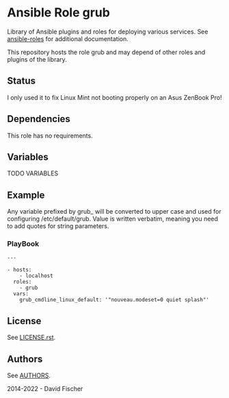 # Ansible Role grub

Library of Ansible plugins and roles for deploying various services.
See [ansible-roles](https://github.com/davidfischer-ch/ansible-roles) for additional documentation.

This repository hosts the role grub and may depend of other roles and plugins of the library.

## Status

I only used it to fix Linux Mint not booting properly on an Asus ZenBook Pro!

## Dependencies

This role has no requirements.

## Variables

TODO VARIABLES

## Example

Any variable prefixed by grub_ will be converted to upper case and used for
configuring /etc/default/grub. Value is written verbatim, meaning you need
to add quotes for string parameters.

### PlayBook

```
---

- hosts:
    - localhost
  roles:
    - grub
  vars:
    grub_cmdline_linux_default: '"nouveau.modeset=0 quiet splash"'
```

## License

See [LICENSE.rst](LICENSE.rst).

## Authors

See [AUTHORS](AUTHORS).

2014-2022 - David Fischer
